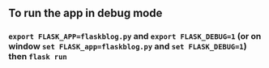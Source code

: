 ## To run the app in debug mode

### `export FLASK_APP=flaskblog.py` and `export FLASK_DEBUG=1` (or on window `set FLASK_app=flaskblog.py` and `set FLASK_DEBUG=1`) then `flask run`